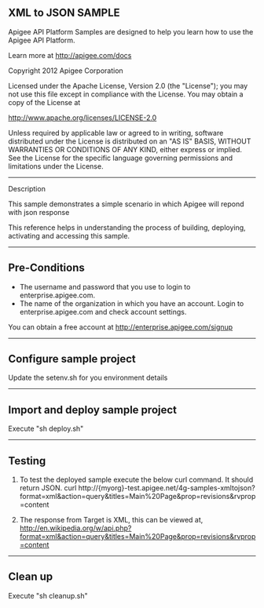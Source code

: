 XML to JSON SAMPLE--------------------------Apigee API Platform Samples are designed to help you learn how to usethe Apigee API Platform.Learn more at http://apigee.com/docs Copyright 2012 Apigee CorporationLicensed under the Apache License, Version 2.0 (the "License"); you may not usethis file except in compliance with the License. You may obtain a copyof the License athttp://www.apache.org/licenses/LICENSE-2.0Unless required by applicable law or agreed to in writing, softwaredistributed under the License is distributed on an "AS IS" BASIS,WITHOUT WARRANTIES OR CONDITIONS OF ANY KIND, either express or implied.See the License for the specific language governing permissions andlimitations under the License.--------------------------DescriptionThis sample demonstrates a simple scenario in which Apigee will repond with json response This reference helps in understanding the process of building, deploying, activating and accessing this sample.--------------------------Pre-Conditions--------------------------* The username and password that you use to login to enterprise.apigee.com.* The name of the organization in which you have an account. Login to   enterprise.apigee.com and check account settings.You can obtain a free account at http://enterprise.apigee.com/signup--------------------------Configure sample project--------------------------Update the setenv.sh for you environment details--------------------------Import and deploy sample project--------------------------Execute "sh deploy.sh"--------------------------Testing--------------------------1. To test the deployed sample execute the below curl command. It should return JSON.curl http://{myorg}-test.apigee.net/4g-samples-xmltojson?format=xml&action=query&titles=Main%20Page&prop=revisions&rvprop=content2. The response from Target is XML, this can be viewed at, http://en.wikipedia.org/w/api.php?format=xml&action=query&titles=Main%20Page&prop=revisions&rvprop=content--------------------------Clean up--------------------------Execute "sh cleanup.sh"